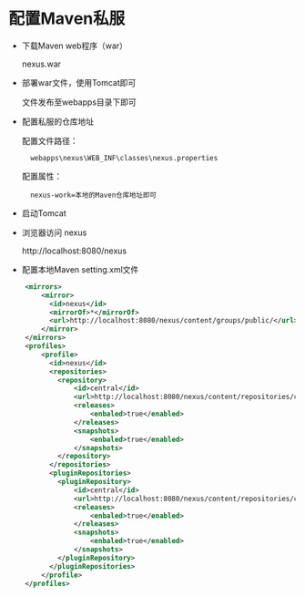 # 配置Maven私服

- 下载Maven web程序（war）
	
	nexus.war
	
- 部署war文件，使用Tomcat即可
	
	文件发布至webapps目录下即可
	
- 配置私服的仓库地址

	配置文件路径：
		
		webapps\nexus\WEB_INF\classes\nexus.properties
		
	配置属性：
		
		nexus-work=本地的Maven仓库地址即可
	
- 启动Tomcat

- 浏览器访问 nexus

	http://localhost:8080/nexus

- 配置本地Maven setting.xml文件

```xml
	<mirrors>		
		<mirror>
		  <id>nexus</id>
		  <mirrorOf>*</mirrorOf>		  
		  <url>http://localhost:8080/nexus/content/groups/public/</url>
		</mirror>
	</mirrors>
	<profiles>    
		<profile>
		  <id>nexus</id>
		  <repositories>
			<repository>
				<id>central</id>			  
				<url>http://localhost:8080/nexus/content/repositories/central</url>
				<releases>
					<enbaled>true</enabled>
				</releases>
				<snapshots>
					<enbaled>true</enabled>
				</snapshots>
			</repository>
		  </repositories>
		  <pluginRepositories>
			<pluginRepository>
				<id>central</id>			  
				<url>http://localhost:8080/nexus/content/repositories/central</url>
				<releases>
					<enbaled>true</enabled>
				</releases>
				<snapshots>
					<enbaled>true</enabled>
				</snapshots>
			</pluginRepository>
		  </pluginRepositories>
		</profile>    
	</profiles>
```
